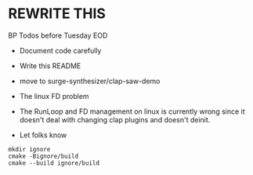 # REWRITE THIS

BP Todos before Tuesday EOD

- Document code carefully
- Write this README
- move to surge-synthesizer/clap-saw-demo

- The linux FD problem
- The RunLoop and FD management on linux is currently wrong since it doesn't deal with changing clap plugins
and doesn't deinit. 
- Let folks know

```shell
mkdir ignore
cmake -Bignore/build
cmake --build ignore/build
```
